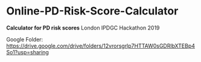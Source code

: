 # Online-PD-Risk-Score-Calculator
**Calculator for PD risk scores** 
London IPDGC Hackathon 2019

Google Folder: https://drive.google.com/drive/folders/12vrorsgrlp7HTTAW0sGDRlbXTEBp4So1?usp=sharing 
